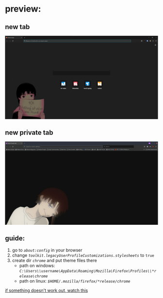 # preview:

## new tab
![preview.png](./preview.png)

## new private tab
![private_preview.png](./private_preview.png)

## guide:

1. go to *`about:config`* in your browser
2. change *`toolkit.legacyUserProfileCustomizations.stylesheets`* to `true`
3. create dir *`chrome`* and put theme files there
    * path on windows: *`C:\Users\\username\AppData\Roaming\Mozilla\Firefox\Profiles\\*release\chrome`*
    * path on linux: *`$HOME/.mozilla/firefox/*release/chrome`*

[if something doesn't work out, watch this](https://youtu.be/BmchttxZ85w)
